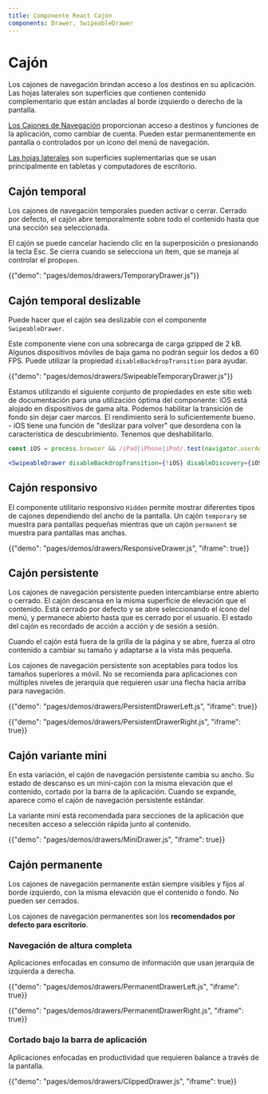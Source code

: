 ```yaml
---
title: Componente React Cajón
components: Drawer, SwipeableDrawer
---
```


# Cajón

<p class="description">Los cajones de navegación brindan acceso a los destinos en su aplicación. Las hojas laterales son superficies que contienen contenido complementario que están ancladas al borde izquierdo o derecho de la pantalla.</p>

[Los Cajones de Navegación](https://material.io/design/components/navigation-drawer.html) proporcionan acceso a destinos y funciones de la aplicación, como cambiar de cuenta. Pueden estar permanentemente en pantalla o controlados por un ícono del menú de navegación.

[Las hojas laterales](https://material.io/design/components/sheets-side.html) son superficies suplementarias que se usan principalmente en tabletas y computadores de escritorio.

## Cajón temporal

Los cajones de navegación temporales pueden activar o cerrar. Cerrado por defecto, el cajón abre temporalmente sobre todo el contenido hasta que una sección sea seleccionada.

El cajón se puede cancelar haciendo clic en la superposición o presionando la tecla Esc. Se cierra cuando se selecciona un ítem, que se maneja al controlar el prop`open`.

{{"demo": "pages/demos/drawers/TemporaryDrawer.js"}}

## Cajón temporal deslizable

Puede hacer que el cajón sea deslizable con el componente `SwipeableDrawer`.

Este componente viene con una sobrecarga de carga gzipped de 2 kB. Algunos dispositivos móviles de baja gama no podrán seguir los dedos a 60 FPS. Puede utilizar la propiedad `disableBackdropTransition` para ayudar.

{{"demo": "pages/demos/drawers/SwipeableTemporaryDrawer.js"}}

Estamos utilizando el siguiente conjunto de propiedades en este sitio web de documentación para una utilización óptima del componente: iOS está alojado en dispositivos de gama alta. Podemos habilitar la transición de fondo sin dejar caer marcos. El rendimiento será lo suficientemente bueno. - iOS tiene una función de "deslizar para volver" que desordena con la característica de descubrimiento. Tenemos que deshabilitarlo.

```jsx
const iOS = process.browser && /iPad|iPhone|iPod/.test(navigator.userAgent);

<SwipeableDrawer disableBackdropTransition={!iOS} disableDiscovery={iOS} />
```

## Cajón responsivo

El componente utilitario responsivo `Hidden` permite mostrar diferentes tipos de cajones dependiendo del ancho de la pantalla. Un cajón `temporary` se muestra para pantallas pequeñas mientras que un cajón `permanent` se muestra para pantallas mas anchas.

{{"demo": "pages/demos/drawers/ResponsiveDrawer.js", "iframe": true}}

## Cajón persistente

Los cajones de navegación persistente pueden intercambiarse entre abierto o cerrado. El cajón descansa en la misma superficie de elevación que el contenido. Está cerrado por defecto y se abre seleccionando el ícono del menú, y permanece abierto hasta que es cerrado por el usuario. El estado del cajón es recordado de acción a acción y de sesión a sesión.

Cuando el cajón está fuera de la grilla de la página y se abre, fuerza al otro contenido a cambiar su tamaño y adaptarse a la vista más pequeña.

Los cajones de navegación persistente son aceptables para todos los tamaños superiores a móvil. No se recomienda para aplicaciones con múltiples niveles de jerarquía que requieren usar una flecha hacia arriba para navegación.

{{"demo": "pages/demos/drawers/PersistentDrawerLeft.js", "iframe": true}}

{{"demo": "pages/demos/drawers/PersistentDrawerRight.js", "iframe": true}}

## Cajón variante mini

En esta variación, el cajón de navegación persistente cambia su ancho. Su estado de descanso es un mini-cajón con la misma elevación que el contenido, cortado por la barra de la aplicación. Cuando se expande, aparece como el cajón de navegación persistente estándar.

La variante mini está recomendada para secciones de la aplicación que necesiten acceso a selección rápida junto al contenido.

{{"demo": "pages/demos/drawers/MiniDrawer.js", "iframe": true}}

## Cajón permanente

Los cajones de navegación permanente están siempre visibles y fijos al borde izquierdo, con la misma elevación que el contenido o fondo. No pueden ser cerrados.

Los cajones de navegación permanentes son los **recomendados por defecto para escritorio**.

### Navegación de altura completa

Aplicaciones enfocadas en consumo de información que usan jerarquía de izquierda a derecha.

{{"demo": "pages/demos/drawers/PermanentDrawerLeft.js", "iframe": true}}

{{"demo": "pages/demos/drawers/PermanentDrawerRight.js", "iframe": true}}

### Cortado bajo la barra de aplicación

Aplicaciones enfocadas en productividad que requieren balance a través de la pantalla.

{{"demo": "pages/demos/drawers/ClippedDrawer.js", "iframe": true}}